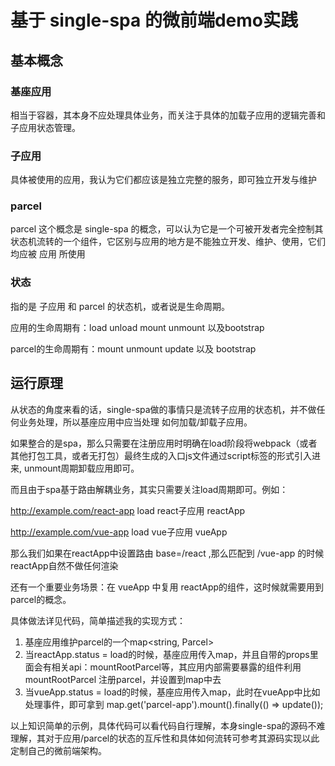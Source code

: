 # 基于 single-spa 的微前端demo实践

## 基本概念
### 基座应用
相当于容器，其本身不应处理具体业务，而关注于具体的加载子应用的逻辑完善和子应用状态管理。

### 子应用
具体被使用的应用，我认为它们都应该是独立完整的服务，即可独立开发与维护

### parcel
parcel 这个概念是 single-spa 的概念，可以认为它是一个可被开发者完全控制其状态机流转的一个组件，它区别与应用的地方是不能独立开发、维护、使用，它们均应被 应用 所使用

### 状态
指的是 子应用 和 parcel 的状态机，或者说是生命周期。

应用的生命周期有：load unload mount unmount 以及bootstrap

parcel的生命周期有：mount unmount update 以及 bootstrap

## 运行原理
从状态的角度来看的话，single-spa做的事情只是流转子应用的状态机，并不做任何业务处理，所以基座应用中应当处理 如何加载/卸载子应用。

如果整合的是spa，那么只需要在注册应用时明确在load阶段将webpack（或者其他打包工具，或者无打包）最终生成的入口js文件通过script标签的形式引入进来,
unmount周期卸载应用即可。

而且由于spa基于路由解耦业务，其实只需要关注load周期即可。例如：

http://example.com/react-app load react子应用 reactApp

http://example.com/vue-app load vue子应用 vueApp

那么我们如果在reactApp中设置路由 base=/react ,那么匹配到 /vue-app 的时候 reactApp自然不做任何渲染

还有一个重要业务场景：在 vueApp 中复用 reactApp的组件，这时候就需要用到parcel的概念。

具体做法详见代码，简单描述我的实现方式：

1. 基座应用维护parcel的一个map<string, Parcel>
2. 当reactApp.status = load的时候，基座应用传入map，并且自带的props里面会有相关api：mountRootParcel等，其应用内部需要暴露的组件利用mountRootParcel 注册parcel，并设置到map中去
3. 当vueApp.status = load的时候，基座应用传入map，此时在vueApp中比如处理事件，即可拿到 map.get('parcel-app').mount().finally(() => update());

以上知识简单的示例，具体代码可以看代码自行理解，本身single-spa的源码不难理解，其对于应用/parcel的状态的互斥性和具体如何流转可参考其源码实现以此定制自己的微前端架构。

